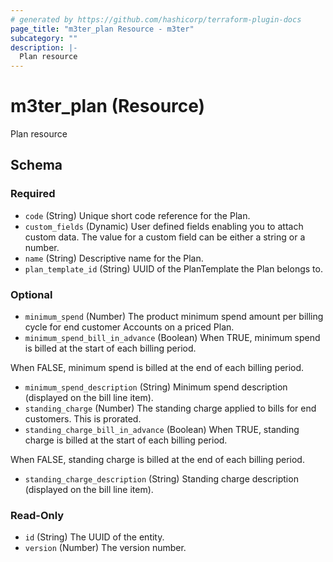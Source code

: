 ```yaml
---
# generated by https://github.com/hashicorp/terraform-plugin-docs
page_title: "m3ter_plan Resource - m3ter"
subcategory: ""
description: |-
  Plan resource
---
```


# m3ter_plan (Resource)

Plan resource



<!-- schema generated by tfplugindocs -->
## Schema

### Required

- `code` (String) Unique short code reference for the Plan.
- `custom_fields` (Dynamic) User defined fields enabling you to attach custom data. The value for a custom field can be either a string or a number.
- `name` (String) Descriptive name for the Plan.
- `plan_template_id` (String) UUID of the PlanTemplate the Plan belongs to.

### Optional

- `minimum_spend` (Number) The product minimum spend amount per billing cycle for end customer Accounts on a priced Plan.
- `minimum_spend_bill_in_advance` (Boolean) When TRUE, minimum spend is billed at the start of each billing period.

When FALSE, minimum spend is billed at the end of each billing period.
- `minimum_spend_description` (String) Minimum spend description (displayed on the bill line item).
- `standing_charge` (Number) The standing charge applied to bills for end customers. This is prorated.
- `standing_charge_bill_in_advance` (Boolean) When TRUE, standing charge is billed at the start of each billing period.

When FALSE, standing charge is billed at the end of each billing period.
- `standing_charge_description` (String) Standing charge description (displayed on the bill line item).

### Read-Only

- `id` (String) The UUID of the entity.
- `version` (Number) The version number.
